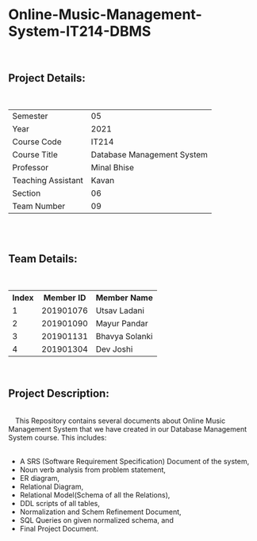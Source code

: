 # Online-Music-Management-System-IT214-DBMS

</br>
<h2> Project Details:</h2>
</br>
<table>
<tr>
  <td>
    Semester
  </td>
  <td>
    05
  </td>
</tr>
<tr>
  <td>
    Year
  </td>
  <td>
    2021
  </td>
</tr>
<tr>
  <td>
    Course Code
  </td>
  <td>
    IT214
  </td>
</tr>
<tr>
  <td>
    Course Title
  </td>
  <td>
    Database Management System
  </td>
</tr>
<tr>
  <td>
    Professor
  </td>
  <td>
    Minal Bhise
  </td>
</tr>
<tr>
  <td>
    Teaching Assistant
  </td>
  <td>
    Kavan
  </td>
</tr>
<tr>
  <td>
    Section
  </td>
  <td>
    06
  </td>
</tr>
<tr>
  <td>
    Team Number
  </td>
  <td>
    09
  </td>
</tr>
</table>
</br></br>
<h2>Team Details:</h2>
</br>
<table>
<tr>
  <th>Index</th>
  <th>Member ID</th>
  <th>Member Name</th>
</tr>
<tr>
  <td>1</td>
  <td>201901076</td>
  <td>Utsav Ladani</td>
</tr>
<tr>
  <td>2</td>
  <td>201901090</td>
  <td>Mayur Pandar</td>
</tr>
<tr>
  <td>3</td>
  <td>201901131</td>
  <td>Bhavya Solanki</td>
</tr>
<tr>
  <td>4</td>
  <td>201901304</td>
  <td>Dev Joshi</td>
</tr>
</table>
</br>
<h2>Project Description:</h2>
</br>
&emsp;This Repository contains several documents about Online Music Management System that we have created in our Database Management System course. This includes:
</br></br>
<ul>
  <li> A SRS (Software Requirement Specification) Document of the system,</li>
  <li> Noun verb analysis from problem statement,</li>
  <li> ER diagram,</li>
  <li> Relational Diagram,</li>
  <li> Relational Model(Schema of all the Relations),</li>
  <li> DDL scripts of all tables,</li>
  <li> Normalization and Schem Refinement Document,</li>
  <li> SQL Queries on given normalized schema, and</li>
  <li> Final Project Document. </li>
</ul>
